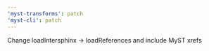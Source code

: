 ```yaml
---
'myst-transforms': patch
'myst-cli': patch
---
```


Change loadIntersphinx -> loadReferences and include MyST xrefs
